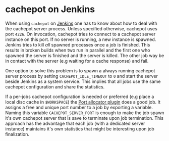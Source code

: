 cachepot on Jenkins
==================

When using `cachepot` on [Jenkins](https://jenkins.io) one has to know about how to deal with the cachepot server process.
Unless specified otherwise, cachepot uses port `4226`. On invocation, cachepot tries to connect to a cachepot server
instance on this port. If no server is running, a new instance is spawned. Jenkins tries to kill *all* spawned processes
once a job is finished.  This results in broken builds when two run in parallel and the first one who spawned the server
is finished and the server is killed. The other job way be in contact with the server (e.g waiting for a cache response)
and fail.

One option to solve this problem is to spawn a always running cachepot server process by setting `CACHEPOT_IDLE_TIMEOUT`
to `0` and start the server beside Jenkins as a system service. This implies that all jobs use the same cachepot
configuration and share the statistics.

If a per-jobs cachepot configuration is needed or preferred (e.g place a local disc cache in `$WORKSPACE`) the [Port
allocator plugin](https://wiki.jenkins.io/display/JENKINS/Port+Allocator+Plugin) does a good job. It assigns a free and
unique port number to a job by exporting a variable. Naming this variable `CACHEPOT_SERVER_PORT` is enough to make the
job spawn it's own cachepot server that is save to terminate upon job termination. This approach has the advantage that
each job (with a dedicated server instance) maintains it's own statistics that might be interesting upon job
finalization.
